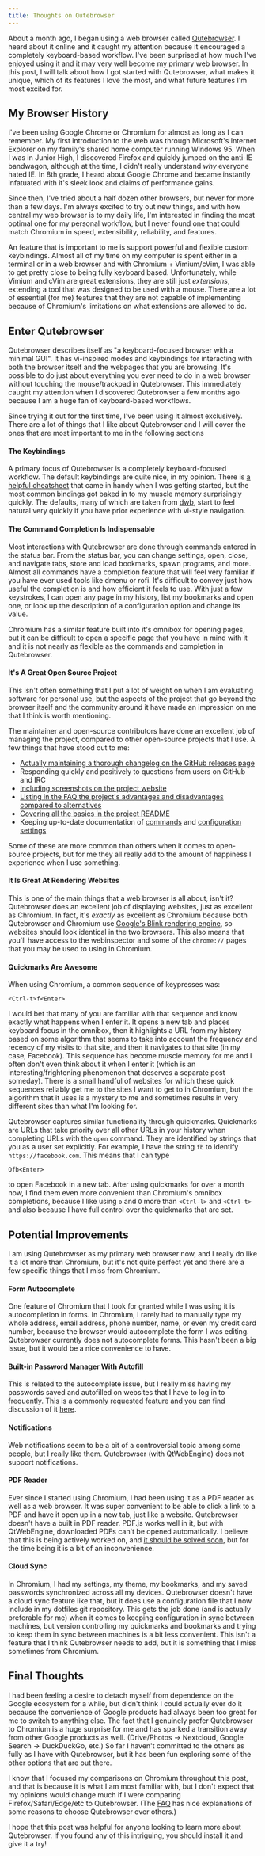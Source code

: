 ```yaml
---
title: Thoughts on Qutebrowser
---
```


About a month ago, I began using a web browser called
[Qutebrowser](https://qutebrowser.org/index.html).
I heard about it online and it caught my attention because it encouraged a
completely keyboard-based workflow.
I've been surprised at how much I've enjoyed using it and it may very well
become my primary web browser.
In this post, I will talk about how I got started with Qutebrowser,
what makes it unique, which of its features I love the most,
and what future features I'm most excited for.


## My Browser History

I've been using Google Chrome or Chromium for almost as long as I can remember.
My first introduction to the web was through Microsoft's Internet Explorer on
my family's shared home computer running Windows 95.
When I was in Junior High, I discovered Firefox and quickly jumped on the
anti-IE bandwagon, although at the time, I didn't really understand _why_
everyone hated IE.
In 8th grade, I heard about Google Chrome and became instantly infatuated with
it's sleek look and claims of performance gains.

Since then, I've tried about a half dozen other browsers, but never for more
than a few days.
I'm always excited to try out new things, and with how central my web browser is
to my daily life, I'm interested in finding the most optimal one for my
personal workflow, but I never found one that could match Chromium in speed,
extensibility, reliability, and features.

An feature that is important to me is support powerful and flexible custom
keybindings.
Almost all of my time on my computer is spent either in a terminal or in a web
browser and with Chromium + Vimium/cVim, I was able to get pretty close to
being fully keyboard based.
Unfortunately, while Vimium and cVim are great extensions,
they are still just _extensions_, extending a tool that was designed to be used with
a mouse.
There are a lot of essential (for me) features that they are not capable of
implementing because of Chromium's limitations on what extensions are allowed
to do.


## Enter Qutebrowser

Qutebrowser describes itself as "a keyboard-focused browser with a minimal GUI".
It has vi-inspired modes and keybindings for interacting with both the browser
itself and the webpages that you are browsing.
It's possible to do just about everything you ever need to do in a web browser
without touching the mouse/trackpad in Qutebrowser.
This immediately caught my attention when I discovered Qutebrowser a few months
ago because I am a huge fan of keyboard-based workflows.

Since trying it out for the first time, I've been using it almost exclusively.
There are a lot of things that I like about Qutebrowser and I will cover the
ones that are most important to me in the following sections

#### The Keybindings
A primary focus of Qutebrowser is a completely keyboard-focused workflow.
The default keybindings are quite nice, in my opinion.
There is [a helpful cheatsheet](https://qutebrowser.org/img/cheatsheet-big.png)
that came in handy when I was getting started, but the most common bindings
got baked in to my muscle memory surprisingly quickly.
The defaults, many of which are taken from
[dwb](https://github.com/yzzyx/dwb), start to feel natural very quickly if you
have prior experience with vi-style navigation.

#### The Command Completion Is Indispensable
Most interactions with Qutebrowser are done through commands entered in the
status bar.
From the status bar, you can change settings, open, close, and navigate tabs,
store and load bookmarks, spawn programs, and more.
Almost all commands have a completion feature that will feel very familiar if
you have ever used tools like dmenu or rofi.
It's difficult to convey just how useful the completion is and how efficient it
feels to use.
With just a few keystrokes, I can open any page in my history,
list my bookmarks and open one, or look up the description of a configuration
option and change its value.

Chromium has a similar feature built into it's omnibox for opening pages,
but it can be difficult to open a specific page that you have in mind with it
and it is not nearly as flexible as the commands and completion in Qutebrowser.

#### It's A Great Open Source Project
This isn't often something that I put a lot of weight on when I am evaluating
software for personal use, but the aspects of the project that go beyond the
browser itself and the community around it have made an
impression on me that I think is worth mentioning.

The maintainer and open-source contributors have done an excellent job of
managing the project, compared to other open-source projects that I use.
A few things that have stood out to me:
 - [Actually maintaining a thorough changelog on the GitHub releases page](https://github.com/qutebrowser/qutebrowser/releases)
 - Responding quickly and positively to questions from users on GitHub and IRC
 - [Including screenshots on the project website](https://qutebrowser.org/index.html)
 - [Listing in the FAQ the project's advantages and disadvantages compared to alternatives](https://qutebrowser.org/doc/faq.html)
 - [Covering all the basics in the project README](https://github.com/qutebrowser/qutebrowser)
 - Keeping up-to-date documentation of [commands](https://qutebrowser.org/doc/help/commands.html) and [configuration settings](https://qutebrowser.org/doc/help/settings.html)

Some of these are more common than others when it comes to open-source projects,
but for me they all really add to the amount of happiness I experience when I
use something.

#### It Is Great At Rendering Websites
This is one of the main things that a web browser is all about, isn't it?
Qutebrowser does an excellent job of displaying websites, just as excellent
as Chromium.
In fact, it's _exactly_ as excellent as Chromium because both Qutebrowser
and Chromium use
[Google's Blink rendering engine](https://www.chromium.org/blink),
so websites should look identical in the two browsers.
This also means that you'll have access to the webinspector and some of the
`chrome://` pages that you may be used to using in Chromium.

#### Quickmarks Are Awesome
When using Chromium, a common sequence of keypresses was:
```
<Ctrl-t>f<Enter>
```
I would bet that many of you are familiar with that sequence and know exactly
what happens when I enter it.
It opens a new tab and places keyboard focus in the omnibox,
then it highlights a URL from my history based on some algorithm that seems to
take into account the frequency and recency of my visits to that site,
and then it navigates to that site (in my case, Facebook).
This sequence has become muscle memory for me and I often don't even think about
it when I enter it (which is an interesting/frightening phenomenon that deserves
a separate post someday).
There is a small handful of websites for which these quick sequences reliably
get me to the sites I want to get to in Chromium,
but the algorithm that it uses is a mystery to me and sometimes results in very
different sites than what I'm looking for.

Qutebrowser captures similar functionality through quickmarks.
Quickmarks are URLs that take priority over all other URLs in your history
when completing URLs with the `open` command.
They are identified by strings that you as a user set explicitly.
For example, I have the string `fb` to identify `https://facebook.com`.
This means that I can type
```
Ofb<Enter>
```
to open Facebook in a new tab.
After using quickmarks for over a month now, I find them even more convenient
than Chromium's omnibox completions, because I like using `o` and `O` more than
`<Ctrl-l>` and `<Ctrl-t>` and also because I have full control over the
quickmarks that are set.


## Potential Improvements
I am using Qutebrowser as my primary web browser now,
and I really do like it a lot more than Chromium,
but it's not quite perfect yet
and there are a few specific things that I miss from Chromium.

#### Form Autocomplete
One feature of Chromium that I took for granted while I was using it is
autocompletion in forms.
In Chromium, I rarely had to manually type my whole address, email address,
phone number, name, or even my credit card number,
because the browser would autocomplete the form I was editing.
Qutebrowser currently does not autocomplete forms.
This hasn't been a big issue, but it would be a nice convenience to have.

#### Built-in Password Manager With Autofill
This is related to the autocomplete issue,
but I really miss having my passwords saved and autofilled on websites that
I have to log in to frequently.
This is a commonly requested feature and you can find discussion of it
[here](https://github.com/qutebrowser/qutebrowser/issues/180).

#### Notifications
Web notifications seem to be a bit of a controversial topic among some people,
but I really like them.
Qutebrowser (with QtWebEngine) does not support notifications.

#### PDF Reader
Ever since I started using Chromium,
I had been using it as a PDF reader as well as a web browser.
It was super convenient to be able to click a link to a PDF and have it open up
in a new tab, just like a website.
Qutebrowser doesn't have a built in PDF reader.
PDF.js works well in it, but with QtWebEngine, downloaded PDFs can't be opened
automatically.
I believe that this is being actively worked on,
and [it should be solved soon](https://github.com/qutebrowser/qutebrowser/issues/2330),
but for the time being it is a bit of an inconvenience.

#### Cloud Sync
In Chromium, I had my settings, my theme, my bookmarks, and my saved passwords
synchronized across all my devices.
Qutebrowser doesn't have a cloud sync feature like that, but it does use a
configuration file that I now include in my dotfiles git repository.
This gets the job done (and is actually preferable for me) when it comes to
keeping configuration in sync between machines, but version controlling my
quickmarks and bookmarks and trying to keep them in sync between machines is
a bit less convenient.
This isn't a feature that I think Qutebrowser needs to add, but it is something
that I miss sometimes from Chromium.


## Final Thoughts
I had been feeling a desire to detach myself from dependence on the Google
ecosystem for a while, but didn't think I could actually ever do it because
the convenience of Google products had always been too great for me to switch to
anything else.
The fact that I genuinely prefer Qutebrowser to Chromium is a huge surprise for
me and has sparked a transition away from other Google products as well.
(Drive/Photos -> Nextcloud, Google Search -> DuckDuckGo, etc.)
So far I haven't committed to the others as fully as I have with Qutebrowser,
but it has been fun exploring some of the other options that are out there.

I know that I focused my comparisons on Chromium throughout this post, and that
is because it is what I am most familiar with, but I don't expect that my
opinions would change much if I were comparing Firefox/Safari/Edge/etc to
Qutebrowser.
(The [FAQ](https://qutebrowser.org/doc/faq.html) has nice explanations of some
reasons to choose Qutebrowser over others.)

I hope that this post was helpful for anyone looking to learn more about
Qutebrowser.
If you found any of this intriguing, you should install it and give it a try!
